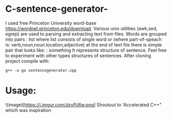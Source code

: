# C-sentence-generator-

I used free Princeton University word-base https://wordnet.princeton.edu/download. Various unix utilities (awk,sed, egrep) are used to parsing and extracting text from files. Words are grouped into pairs
 <part-of-speach>: list
where list consists of single word or <part-of-speach> (where part-of-speach is: verb,noun,noun.location,adjective)
at the end of text file there is simple pair that looks like:
<sentence> : something
It represents structure of sentence. Feel free to experiment with other types structures of sentences. After cloning project compile with: 
```
g++ -o go sentencegenerator.cpp
```
# Usage:
!(image)[https://i.imgur.com/zkyPJ6w.png]
Shoutout to 'Accelerated C++" which was inspiration

